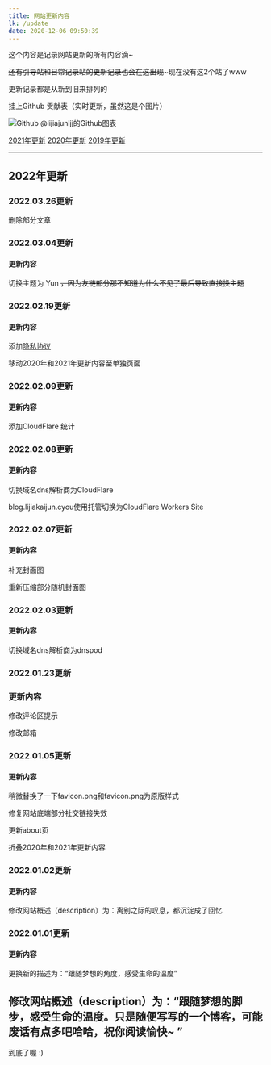 ```yaml
---
title: 网站更新内容
lk: /update
date: 2020-12-06 09:50:39
---
```


这个内容是记录网站更新的所有内容滴~

~~还有引导站和日常记录站的更新记录也会在这出现~~~现在没有这2个站了www

更新记录都是从新到旧来排列的

挂上Github 贡献表（实时更新，虽然这是个图片）

![Github [@lijiajunljj](https://github.com/lijiajunljj)的Github图表](https://ghchart.rshah.org/lijiajunljj) 

[2021年更新](/update/2021) [2020年更新](/update/2020) [2019年更新](/update/2019)

---

## 2022年更新

### 2022.03.26更新

删除部分文章

### 2022.03.04更新

#### 更新内容

切换主题为 Yun ~~，因为友链部分那不知道为什么不见了最后导致直接换主题~~

### 2022.02.19更新

#### 更新内容

添加[隐私协议](/privacy-policy)

移动2020年和2021年更新内容至单独页面

### 2022.02.09更新

#### 更新内容

添加CloudFlare 统计

### 2022.02.08更新

#### 更新内容

切换域名dns解析商为CloudFlare

blog.lijiakaijun.cyou使用托管切换为CloudFlare Workers Site

### 2022.02.07更新

#### 更新内容

补充封面图

重新压缩部分随机封面图

### 2022.02.03更新

#### 更新内容

切换域名dns解析商为dnspod

### 2022.01.23更新

### 更新内容

修改评论区提示

修改邮箱

### 2022.01.05更新

#### 更新内容

稍微替换了一下favicon.png和favicon.png为原版样式

修复网站底端部分社交链接失效

更新about页

折叠2020年和2021年更新内容

### 2022.01.02更新

#### 更新内容

修改网站概述（description）为：离别之际的叹息，都沉淀成了回忆

### 2022.01.01更新

#### 更新内容

更换新的描述为：“跟随梦想的角度，感受生命的温度”

修改网站概述（description）为：“跟随梦想的脚步，感受生命的温度。只是随便写写的一个博客，可能废话有点多吧哈哈，祝你阅读愉快~ ”
---

到底了喔 :)

<!--
Hi~ o(*￣▽￣*)ブ

这里是真的没有多少东西哦~

阿里嘎多~

2020.07.05 11:46:30
-->